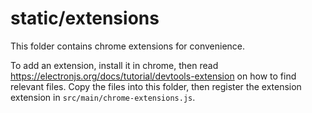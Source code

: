 # static/extensions

This folder contains chrome extensions for convenience.

To add an extension, install it in chrome, then read https://electronjs.org/docs/tutorial/devtools-extension on how to find relevant files.
Copy the files into this folder, then register the extension extension in `src/main/chrome-extensions.js`.
